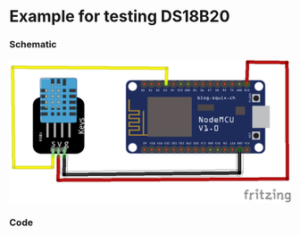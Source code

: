 # Example for testing DS18B20
### Schematic
<img src="https://github.com/mastroalex/tempcontrol/blob/main/esp8266_sensor_reading/dht11_test/dht11test_bb.png" alt="example" width="600"/>

### Code

```c

```
